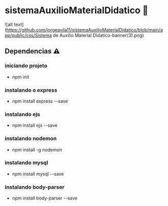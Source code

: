 

# sistemaAuxilioMaterialDidatico :school:

![alt text](https://github.com/jorgeavila11/sistemaAuxilioMaterialDidatico/blob/main/app/public/css/Sistema de Auxilio Material Didatico-banner(3).png)
## Dependencias :warning:
### iniciando projeto
- npm init
### instalando o express
- npm install express --save
### instalando ejs
- npm install ejs --save
### instalando nodemon
- npm install -g nodemon
### instalando mysql
- npm install mysql --save
### instalando body-parser
- npm install body-parser --save
